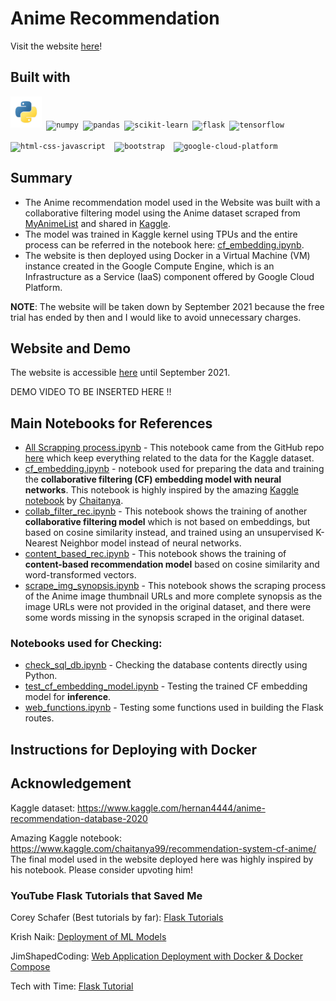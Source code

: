 # Anime Recommendation

Visit the website [here](http://34.87.106.210/)!

## Built with
<pre><code><img height="50" src="https://raw.githubusercontent.com/github/explore/80688e429a7d4ef2fca1e82350fe8e3517d3494d/topics/python/python.png" alt="python"> <img height="50" src="https://raw.githubusercontent.com/numpy/numpy/7e7f4adab814b223f7f917369a72757cd28b10cb/branding/icons/numpylogo.svg" alt="numpy"> <img height="50" src="https://raw.githubusercontent.com/pandas-dev/pandas/761bceb77d44aa63b71dda43ca46e8fd4b9d7422/web/pandas/static/img/pandas.svg" alt="pandas"> <img height="50" src="https://upload.wikimedia.org/wikipedia/commons/thumb/0/05/Scikit_learn_logo_small.svg/1280px-Scikit_learn_logo_small.svg.png" alt="scikit-learn"> <img height="50" src="https://upload.wikimedia.org/wikipedia/commons/thumb/3/3c/Flask_logo.svg/1280px-Flask_logo.svg.png" alt="flask"> <img height="50" src="https://idroot.us/wp-content/uploads/2019/03/TensorFlow-logo.png" alt="tensorflow">

<img height="60" src="https://i.pinimg.com/originals/42/3b/97/423b97b41c8b420d28e84f9b07a530ec.png" alt="html-css-javascript">  <img height="60" src="https://i.pinimg.com/originals/c1/78/5d/c1785d50a929254419fa4aad0560b058.png" alt="bootstrap">  <img height="60" src="https://i.pinimg.com/originals/40/58/3b/40583b9485486616cc310cf5c5282b85.png" alt="google-cloud-platform">
</code></pre>

## Summary
- The Anime recommendation model used in the Website was built with a collaborative filtering model using the Anime dataset scraped from [MyAnimeList](https://myanimelist.net/) and shared in [Kaggle](https://www.kaggle.com/hernan4444/anime-recommendation-database-2020).
- The model was trained in Kaggle kernel using TPUs and the entire process can be referred in the notebook here: [cf_embedding.ipynb](https://github.com/ansonnn07/Anime-Recommendation/blob/main/web/cf_embedding.ipynb).
- The website is then deployed using Docker in a Virtual Machine (VM) instance created in the Google Compute Engine, which is an Infrastructure as a Service (IaaS) component offered by Google Cloud Platform.

**NOTE**: The website will be taken down by September 2021 because the free trial has ended by then and I would like to avoid unnecessary charges.

## Website and Demo
The website is accessible [here](http://34.87.106.210/) until September 2021.


DEMO VIDEO TO BE INSERTED HERE !!


## Main Notebooks for References
- [All Scrapping process.ipynb](https://github.com/ansonnn07/Anime-Recommendation/blob/main/web/All%20Scrapping%20process.ipynb) - This notebook came from the GitHub repo [here](https://github.com/Hernan4444/MyAnimeList-Database) which keep everything related to the data for the Kaggle dataset.
- [cf_embedding.ipynb](https://github.com/ansonnn07/Anime-Recommendation/blob/main/web/cf_embedding.ipynb) - notebook used for preparing the data and training the **collaborative filtering (CF) embedding model with neural networks**. This notebook is highly inspired by the amazing [Kaggle notebook](https://www.kaggle.com/chaitanya99/recommendation-system-cf-anime/) by [Chaitanya](https://www.kaggle.com/chaitanya99).
- [collab_filter_rec.ipynb](https://github.com/ansonnn07/Anime-Recommendation/blob/main/web/collab_filter_rec.ipynb) - This notebook shows the training of another **collaborative filtering model** which is not based on embeddings, but based on cosine similarity instead, and trained using an unsupervised K-Nearest Neighbor model instead of neural networks.
- [content_based_rec.ipynb](https://github.com/ansonnn07/Anime-Recommendation/blob/main/web/content_based_rec.ipynb) - This notebook shows the training of **content-based recommendation model** based on cosine similarity and word-transformed vectors.
- [scrape_img_synopsis.ipynb](https://github.com/ansonnn07/Anime-Recommendation/blob/main/web/scrape_img_synopsis.ipynb) - This notebook shows the scraping process of the Anime image thumbnail URLs and more complete synopsis as the image URLs were not provided in the original dataset, and there were some words missing in the synopsis scraped in the original dataset.

### Notebooks used for Checking:
- [check_sql_db.ipynb](https://github.com/ansonnn07/Anime-Recommendation/blob/main/web/check_sql_db.ipynb) - Checking the database contents directly using Python.
- [test_cf_embedding_model.ipynb](https://github.com/ansonnn07/Anime-Recommendation/blob/main/web/test_cf_embedding_model.ipynb) - Testing the trained CF embedding model for **inference**.
- [web_functions.ipynb](https://github.com/ansonnn07/Anime-Recommendation/blob/main/web/web_functions.ipynb) - Testing some functions used in building the Flask routes.

## Instructions for Deploying with Docker

## Acknowledgement

Kaggle dataset: https://www.kaggle.com/hernan4444/anime-recommendation-database-2020 <br>

Amazing Kaggle notebook: https://www.kaggle.com/chaitanya99/recommendation-system-cf-anime/ <br> The final model used in the website deployed here was highly inspired by his notebook. Please consider upvoting him!

### YouTube Flask Tutorials that Saved Me
Corey Schafer (Best tutorials by far): [Flask Tutorials](https://youtube.com/playlist?list=PL-osiE80TeTs4UjLw5MM6OjgkjFeUxCYH)

Krish Naik: [Deployment of ML Models](https://www.youtube.com/playlist?list=PLZoTAELRMXVOAvUbePX1lTdxQR8EY35Z1)

JimShapedCoding: [Web Application Deployment with Docker & Docker Compose](https://www.youtube.com/playlist?list=PLOkVupluCIjtjNDlZOb2ebib1aIvAivhx)

Tech with Time: [Flask Tutorial](https://youtu.be/dam0GPOAvVI)